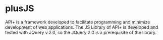# plusJS
API+ is a framework developed to facilitate programming and minimize development of web applications. The JS Library of API+ is developed and tested with JQuery v.2.0, so the JQuery 2.0 is a prerequisite of the library.
